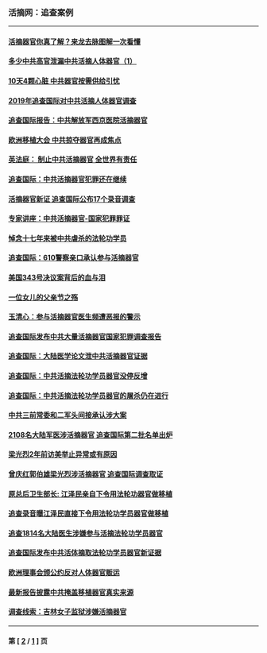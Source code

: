 ### 活摘网：追查案例
---
#### [活摘器官你真了解？来龙去脉图解一次看懂](../../pages/nf5880/n13013820.md?03140430) 
#### [多少中共高官泄漏中共活摘人体器官（1）](../../pages/nf5880/n12671234.md?03140430) 
#### [10天4颗心脏 中共器官按需供给引忧](../../pages/nf5880/n12326366.md?03140430) 
#### [2019年追查国际对中共活摘人体器官调查](../../pages/nf5880/n11917733.md?03140430) 
#### [追查国际报告：中共解放军西京医院活摘器官](../../pages/nf5880/n11838359.md?03140430) 
#### [欧洲移植大会 中共掠夺器官再成焦点](../../pages/nf5880/n11538883.md?03140430) 
#### [英法庭： 制止中共活摘器官 全世界有责任](../../pages/nf5880/n11330691.md?03140430) 
#### [追查国际：中共活摘器官犯罪还在继续](../../pages/nf5880/n11218301.md?03140430) 
#### [活摘器官新证 追查国际公布17个录音调查](../../pages/nf5880/n10897744.md?03140430) 
#### [专家讲座：中共活摘器官-国家犯罪罪证](../../pages/nf5880/n8828153.md?03140430) 
#### [悼念十七年来被中共虐杀的法轮功学员](../../pages/nf5880/n8124823.md?03140430) 
#### [追查国际：610警察亲口承认参与活摘器官](../../pages/nf5880/n8109067.md?03140430) 
#### [美国343号决议案背后的血与泪](../../pages/nf5880/n8020684.md?03140430) 
#### [一位女儿的父亲节之殇](../../pages/nf5880/n8014122.md?03140430) 
#### [玉清心：参与活摘器官医生频遭恶报的警示](../../pages/nf5880/n4637546.md?03140430) 
#### [追查国际发布中共大量活摘器官国家犯罪调查报告](../../pages/nf5880/n4613428.md?03140430) 
#### [追查国际：大陆医学论文泄中共活摘器官证据](../../pages/nf5880/n4608794.md?03140430) 
#### [追查国际：中共活摘法轮功学员器官没停反增](../../pages/nf5880/n4584075.md?03140430) 
#### [追查国际：中共活摘法轮功学员器官的屠杀仍在进行](../../pages/nf5880/n4299154.md?03140430) 
#### [中共三前常委和二军头间接承认涉大案](../../pages/nf5880/n4286244.md?03140430) 
#### [2108名大陆军医涉活摘器官 追查国际第二批名单出炉](../../pages/nf5880/n4284769.md?03140430) 
#### [梁光烈2年前访美举止异常或有原因](../../pages/nf5880/n4279686.md?03140430) 
#### [曾庆红郭伯雄梁光烈涉活摘器官 追查国际调查取证](../../pages/nf5880/n4278462.md?03140430) 
#### [原总后卫生部长: 江泽民亲自下令用法轮功器官做移植](../../pages/nf5880/n4263864.md?03140430) 
#### [追查录音曝江泽民直接下令用法轮功学员器官做移植](../../pages/nf5880/n4261268.md?03140430) 
#### [追查1814名大陆医生涉嫌参与活摘法轮功学员器官](../../pages/nf5880/n4259055.md?03140430) 
#### [追查国际发布中共活体摘取法轮功学员器官新证据](../../pages/nf5880/n4258255.md?03140430) 
#### [欧洲理事会颁公约反对人体器官贩运](../../pages/nf5880/n4206955.md?03140430) 
#### [最新报告披露中共掩盖移植器官真实来源](../../pages/nf5880/n4140084.md?03140430) 
#### [调查线索：吉林女子监狱涉嫌活摘器官](../../pages/nf5880/n4044366.md?03140430) 

---
#### 第 [ [2](./2.md?03140430) / [1](./1.md?03140430) ] 页
